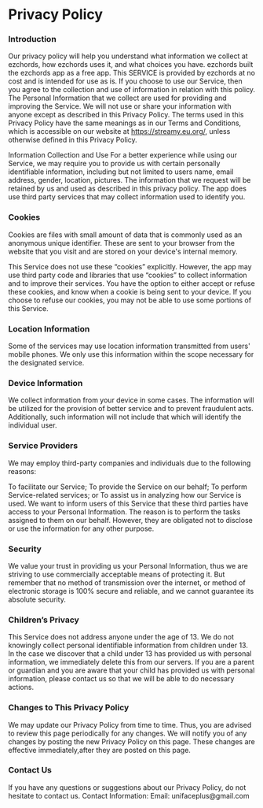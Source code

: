 <h1>Privacy Policy</h1>

<h3>Introduction</h3>

Our privacy policy will help you understand what information we collect at ezchords, how ezchords uses it, and what choices you have. ezchords built the ezchords app as a free app. This SERVICE is provided by ezchords at no cost and is intended for use as is. If you choose to use our Service, then you agree to the collection and use of information in relation with this policy. The Personal Information that we collect are used for providing and improving the Service. We will not use or share your information with anyone except as described in this Privacy Policy. The terms used in this Privacy Policy have the same meanings as in our Terms and Conditions, which is accessible on our website at https://streamy.eu.org/, unless otherwise defined in this Privacy Policy.

Information Collection and Use
For a better experience while using our Service, we may require you to provide us with certain personally identifiable information, including but not limited to users name, email address, gender, location, pictures. The information that we request will be retained by us and used as described in this privacy policy. The app does use third party services that may collect information used to identify you.

<h3>Cookies</h3>
Cookies are files with small amount of data that is commonly used as an anonymous unique identifier. These are sent to your browser from the website that you visit and are stored on your device's internal memory.

This Service does not use these “cookies” explicitly. However, the app may use third party code and libraries that use “cookies” to collect information and to improve their services. You have the option to either accept or refuse these cookies, and know when a cookie is being sent to your device. If you choose to refuse our cookies, you may not be able to use some portions of this Service.

<h3>Location Information</h3>
Some of the services may use location information transmitted from users' mobile phones. We only use this information within the scope necessary for the designated service.

<h3>Device Information</h3>
We collect information from your device in some cases. The information will be utilized for the provision of better service and to prevent fraudulent acts. Additionally, such information will not include that which will identify the individual user.

<h3>Service Providers</h3>
We may employ third-party companies and individuals due to the following reasons:

To facilitate our Service;
To provide the Service on our behalf;
To perform Service-related services; or
To assist us in analyzing how our Service is used.
We want to inform users of this Service that these third parties have access to your Personal Information. The reason is to perform the tasks assigned to them on our behalf. However, they are obligated not to disclose or use the information for any other purpose.

<h3>Security</h3>
We value your trust in providing us your Personal Information, thus we are striving to use commercially acceptable means of protecting it. But remember that no method of transmission over the internet, or method of electronic storage is 100% secure and reliable, and we cannot guarantee its absolute security.

<h3>Children’s Privacy</h3>
This Service does not address anyone under the age of 13. We do not knowingly collect personal identifiable information from children under 13. In the case we discover that a child under 13 has provided us with personal information, we immediately delete this from our servers. If you are a parent or guardian and you are aware that your child has provided us with personal information, please contact us so that we will be able to do necessary actions.

<h3>Changes to This Privacy Policy</h3>
We may update our Privacy Policy from time to time. Thus, you are advised to review this page periodically for any changes. We will notify you of any changes by posting the new Privacy Policy on this page. These changes are effective immediately,after they are posted on this page.

<h3>Contact Us</h3>
If you have any questions or suggestions about our Privacy Policy, do not hesitate to contact us.
Contact Information:
Email: unifaceplus@gmail.com
